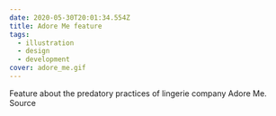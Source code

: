 ```yaml
---
date: 2020-05-30T20:01:34.554Z
title: Adore Me feature
tags:
  - illustration
  - design
  - development
cover: adore_me.gif
---
```

Feature about the predatory practices of lingerie company Adore Me. Source